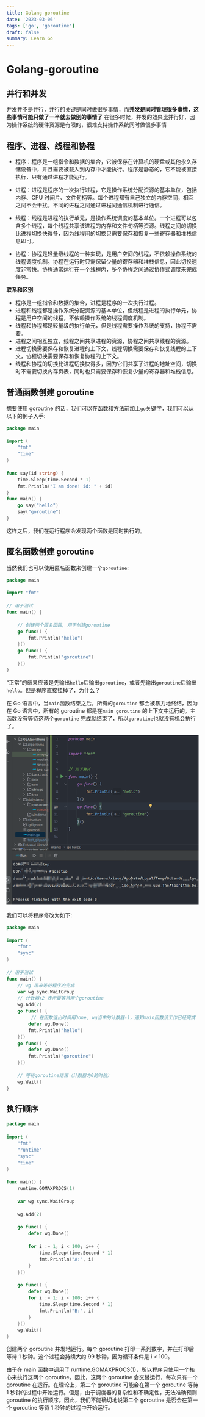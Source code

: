 ```yaml
---
title: Golang-goroutine
date: '2023-03-06'
tags: ['go', 'goroutine']
draft: false
summary: Learn Go
---
```


# Golang-goroutine

## 并行和并发

并发并不是并行，并行的关键是同时做很多事情，而**并发是同时管理很多事情，这些事情可能只做了一半就去做别的事情了**
在很多时候，并发的效果比并行好，因为操作系统的硬件资源是有限的，很难支持操作系统同时做很多事情

## 程序、进程、线程和协程

- 程序：程序是一组指令和数据的集合，它被保存在计算机的硬盘或其他永久存储设备中，并且需要被载入到内存中才能执行。程序是静态的，它不能被直接执行，只有通过进程才能运行。

- 进程：进程是程序的一次执行过程，它是操作系统分配资源的基本单位，包括内存、CPU 时间片、文件句柄等。每个进程都有自己独立的内存空间，相互之间不会干扰。不同的进程之间通过进程间通信机制进行通信。

- 线程：线程是进程的执行单元，是操作系统调度的基本单位。一个进程可以包含多个线程，每个线程共享该进程的内存和文件句柄等资源。线程之间的切换比进程切换快得多，因为线程间的切换只需要保存和恢复一些寄存器和堆栈信息即可。

- 协程：协程是轻量级线程的一种实现，是用户空间的线程，不依赖操作系统的线程调度机制。协程在运行时只需保留少量的寄存器和堆栈信息，因此切换速度非常快。协程通常运行在一个线程内，多个协程之间通过协作式调度来完成任务。

**联系和区别**

- 程序是一组指令和数据的集合，进程是程序的一次执行过程。
- 进程和线程都是操作系统分配资源的基本单位，但线程是进程的执行单元，协程是用户空间的线程，不依赖操作系统的线程调度机制。
- 线程和协程都是轻量级的执行单元，但是线程需要操作系统的支持，协程不需要。
- 进程之间相互独立，线程之间共享进程的资源，协程之间共享线程的资源。
- 进程切换需要保存和恢复进程的上下文，线程切换需要保存和恢复线程的上下文，协程切换需要保存和恢复协程的上下文。
- 线程和协程的切换比进程切换快得多，因为它们共享了进程的地址空间，切换时不需要切换内存页表，同时也只需要保存和恢复少量的寄存器和堆栈信息。

## 普通函数创建 goroutine

想要使用 goroutine 的话，我们可以在函数和方法前加上`go`关键字，我们可以从以下的例子入手:

```go
package main

import (
	"fmt"
	"time"
)

func say(id string) {
	time.Sleep(time.Second * 1)
	fmt.Println("I am done! id: " + id)
}
func main() {
	go say("hello")
	say("goroutine")
}

```

这样之后，我们在运行程序会发现两个函数是同时执行的。

## 匿名函数创建 goroutine

当然我们也可以使用匿名函数来创建一个`goroutine`:

```go
package main

import "fmt"

// 用于测试
func main() {

    // 创建两个匿名函数, 用于创建goroutine
	go func() {
		fmt.Println("hello")
	}()
	go func() {
		fmt.Println("goroutine")
	}()
}

```

“正常”的结果应该是先输出`hello`后输出`goroutine`，或者先输出`goroutine`后输出`hello`。但是程序直接挂掉了，为什么？

在 Go 语言中，当`main`函数结束之后，所有的`goroutine` 都会被暴力地终结，因为在 Go 语言中，所有的 goroutine 都是在`main goroutine` 的上下文中运行的。主函数没有等待这两个`goroutine` 完成就结束了，所以`goroutine`也就没有机会执行了。

![image-20230306192524659](https://raw.githubusercontent.com/XIAOZHUXUEJAVA/GraphBed/main/img/202303061925785.png)

我们可以将程序修改为如下:

```go
package main

import (
	"fmt"
	"sync"
)

// 用于测试
func main() {
    // wg 用来等待程序的完成
	var wg sync.WaitGroup
    // 计数器+2 表示要等待两个goroutine
	wg.Add(2)
	go func() {
         // 在函数退出时调用Done, wg当中的计数器-1，通知main函数该工作已经完成
		defer wg.Done()
		fmt.Println("hello")
	}()
	go func() {
		defer wg.Done()
		fmt.Println("goroutine")
	}()

    // 等待goroutine结束（计数器为0的时候）
	wg.Wait()
}

```

## 执行顺序

```go
package main

import (
	"fmt"
	"runtime"
	"sync"
	"time"
)

func main() {
	runtime.GOMAXPROCS(1)

	var wg sync.WaitGroup

	wg.Add(2)

	go func() {
		defer wg.Done()

		for i := 1; i < 100; i++ {
			time.Sleep(time.Second * 1)
			fmt.Println("A:", i)
		}
	}()

	go func() {
		defer wg.Done()
		for i := 1; i < 100; i++ {
			time.Sleep(time.Second * 1)
			fmt.Println("B:", i)
		}
	}()
	wg.Wait()
}
```

创建两个 goroutine 并发地运行。每个 goroutine 打印一系列数字，并在打印后等待 1 秒钟。这个过程会持续大约 99 秒钟，因为循环条件是 i < 100。

由于在 main 函数中调用了 runtime.GOMAXPROCS(1)，所以程序只使用一个核心来执行这两个 goroutine。因此，这两个 goroutine 会交替运行，每次只有一个 goroutine 在运行。在理论上，第二个 goroutine 可能会在第一个 goroutine 等待 1 秒钟的过程中开始运行。但是，由于调度器的复杂性和不确定性，无法准确预测 goroutine 的执行顺序。因此，我们不能确切地说第二个 goroutine 是否会在第一个 goroutine 等待 1 秒钟的过程中开始运行。
